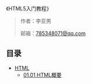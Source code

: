 《HTML5入门教程》

> 作者：李亚男
>
>
> 邮箱：785348071@qq.com

## 目录

- [HTML](01-HTML)
   - [01.01 HTML概要](01-HTML/01.01HTML概要.md)


